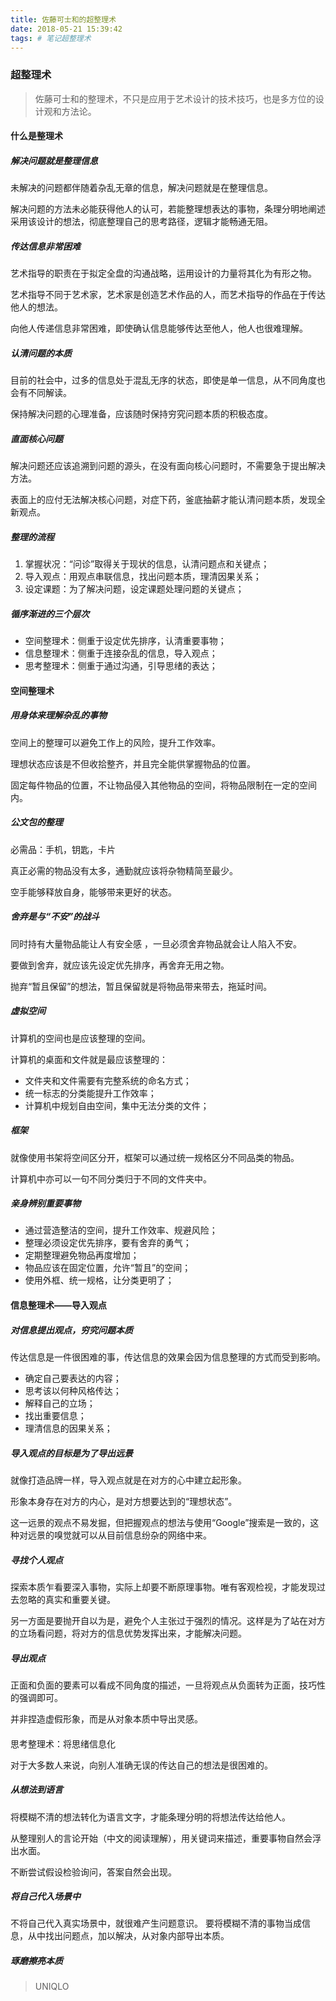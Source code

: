 ```yaml
---
title: 佐藤可士和的超整理术
date: 2018-05-21 15:39:42
tags: # 笔记超整理术
---
```


### 超整理术

> 佐藤可士和的整理术，不只是应用于艺术设计的技术技巧，也是多方位的设计观和方法论。

<!--more-->

#### 什么是整理术

##### 解决问题就是整理信息

未解决的问题都伴随着杂乱无章的信息，解决问题就是在整理信息。

解决问题的方法未必能获得他人的认可，若能整理想表达的事物，条理分明地阐述采用该设计的想法，彻底整理自己的思考路径，逻辑才能畅通无阻。

##### 传达信息非常困难

艺术指导的职责在于拟定全盘的沟通战略，运用设计的力量将其化为有形之物。

艺术指导不同于艺术家，艺术家是创造艺术作品的人，而艺术指导的作品在于传达他人的想法。

向他人传递信息非常困难，即使确认信息能够传达至他人，他人也很难理解。

##### 认清问题的本质

目前的社会中，过多的信息处于混乱无序的状态，即使是单一信息，从不同角度也会有不同解读。

保持解决问题的心理准备，应该随时保持穷究问题本质的积极态度。

##### 直面核心问题

解决问题还应该追溯到问题的源头，在没有面向核心问题时，不需要急于提出解决方法。

表面上的应付无法解决核心问题，对症下药，釜底抽薪才能认清问题本质，发现全新观点。

##### 整理的流程

1. 掌握状况：“问诊”取得关于现状的信息，认清问题点和关键点；
2. 导入观点：用观点串联信息，找出问题本质，理清因果关系；
3. 设定课题：为了解决问题，设定课题处理问题的关键点；

##### 循序渐进的三个层次

- 空间整理术：侧重于设定优先排序，认清重要事物；
- 信息整理术：侧重于连接杂乱的信息，导入观点；
- 思考整理术：侧重于通过沟通，引导思绪的表达；

#### 空间整理术

##### 用身体来理解杂乱的事物

空间上的整理可以避免工作上的风险，提升工作效率。

理想状态应该是不但收拾整齐，并且完全能供掌握物品的位置。

固定每件物品的位置，不让物品侵入其他物品的空间，将物品限制在一定的空间内。

##### 公文包的整理

必需品：手机，钥匙，卡片

真正必需的物品没有太多，通勤就应该将杂物精简至最少。

空手能够释放自身，能够带来更好的状态。

##### 舍弃是与“不安”的战斗

同时持有大量物品能让人有安全感 ，一旦必须舍弃物品就会让人陷入不安。

要做到舍弃，就应该先设定优先排序，再舍弃无用之物。

抛弃“暂且保留”的想法，暂且保留就是将物品带来带去，拖延时间。

##### 虚拟空间

计算机的空间也是应该整理的空间。

计算机的桌面和文件就是最应该整理的：

- 文件夹和文件需要有完整系统的命名方式；
- 统一标志的分类能提升工作效率；
- 计算机中规划自由空间，集中无法分类的文件；

##### 框架

就像使用书架将空间区分开，框架可以通过统一规格区分不同品类的物品。

计算机中亦可以一句不同分类归于不同的文件夹中。

##### 亲身辨别重要事物

- 通过营造整洁的空间，提升工作效率、规避风险；
- 整理必须设定优先排序，要有舍弃的勇气；
- 定期整理避免物品再度增加；
- 物品应该在固定位置，允许“暂且”的空间；
- 使用外框、统一规格，让分类更明了；

#### 信息整理术——导入观点

##### 对信息提出观点，穷究问题本质

传达信息是一件很困难的事，传达信息的效果会因为信息整理的方式而受到影响。

- 确定自己要表达的内容；
- 思考该以何种风格传达；
- 解释自己的立场；
- 找出重要信息；
- 理清信息的因果关系；

##### 导入观点的目标是为了导出远景

就像打造品牌一样，导入观点就是在对方的心中建立起形象。

形象本身存在对方的内心，是对方想要达到的“理想状态”。

这一远景的观点不易发掘，但把握观点的想法与使用“Google”搜索是一致的，这种对远景的嗅觉就可以从目前信息纷杂的网络中来。

##### 寻找个人观点

探索本质乍看要深入事物，实际上却要不断原理事物。唯有客观检视，才能发现过去忽略的真实和重要关键。

另一方面是要抛开自以为是，避免个人主张过于强烈的情况。这样是为了站在对方的立场看问题，将对方的信息优势发挥出来，才能解决问题。

##### 导出观点

正面和负面的要素可以看成不同角度的描述，一旦将观点从负面转为正面，技巧性的强调即可。

并非捏造虚假形象，而是从对象本质中导出灵感。



####  

思考整理术：将思绪信息化

对于大多数人来说，向别人准确无误的传达自己的想法是很困难的。

##### 从想法到语言

将模糊不清的想法转化为语言文字，才能条理分明的将想法传达给他人。

从整理别人的言论开始（中文的阅读理解），用关键词来描述，重要事物自然会浮出水面。

不断尝试假设检验询问，答案自然会出现。

##### 将自己代入场景中

不将自己代入真实场景中，就很难产生问题意识。
要将模糊不清的事物当成信息，从中找出问题点，加以解决，从对象内部导出本质。

##### 琢磨擦亮本质

> UNIQLO

 



















​	